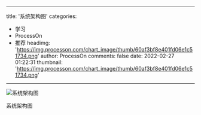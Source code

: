 
---
title: '系统架构图'
categories: 
 - 学习
 - ProcessOn
 - 推荐
headimg: 'https://img.processon.com/chart_image/thumb/60af3bf8e401fd06e1c51734.png'
author: ProcessOn
comments: false
date: 2022-02-27 01:22:31
thumbnail: 'https://img.processon.com/chart_image/thumb/60af3bf8e401fd06e1c51734.png'
---

<div>   
<img class="thumb" alt="系统架构图" src="https://img.processon.com/chart_image/thumb/60af3bf8e401fd06e1c51734.png" referrerpolicy="no-referrer">
<p>系统架构图</p>  
</div>
            